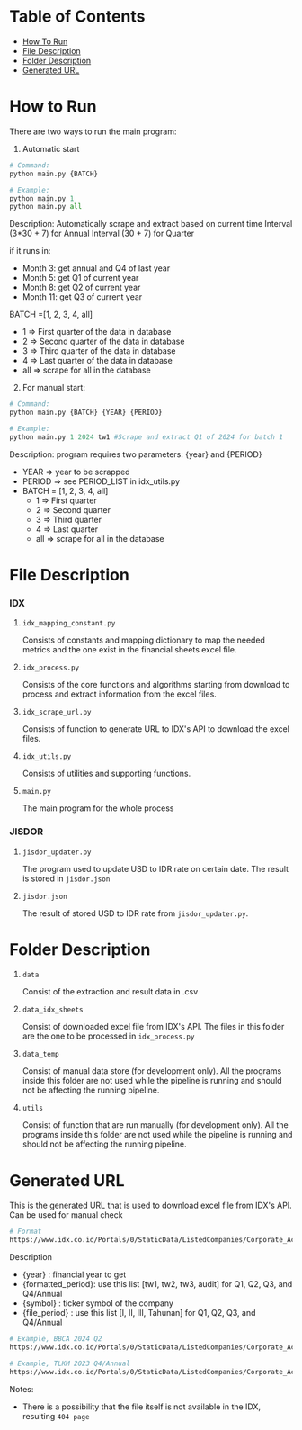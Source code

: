 # Table of Contents
- [How To Run](#how-to-run)
- [File Description](#file-description)
- [Folder Description](#folder-description)
- [Generated URL](#generated-url)

# How to Run
There are two ways to run the main program:
1. Automatic start
```py
# Command: 
python main.py {BATCH}

# Example:
python main.py 1
python main.py all
```

Description:
Automatically scrape and extract based on current time
Interval (3*30 + 7) for Annual
Interval (30 + 7) for Quarter

if it runs in:
  - Month 3: get annual and Q4 of last year
  - Month 5: get Q1 of current year
  - Month 8: get Q2 of current year
  - Month 11: get Q3 of current year

BATCH =[1, 2, 3, 4, all]
  - 1 => First quarter of the data in database
  - 2 => Second quarter of the data in database
  - 3 => Third quarter of the data in database
  - 4 => Last quarter of the data in database
  - all => scrape for all in the database

2. For manual start:

```py
# Command: 
python main.py {BATCH} {YEAR} {PERIOD}

# Example:
python main.py 1 2024 tw1 #Scrape and extract Q1 of 2024 for batch 1
```

Description:
program requires two parameters: {year} and {PERIOD}

- YEAR => year to be scrapped
- PERIOD => see PERIOD_LIST in idx_utils.py
- BATCH = [1, 2, 3, 4, all]
  - 1 => First quarter
  - 2 => Second quarter
  - 3 => Third quarter
  - 4 => Last quarter
  - all => scrape for all in the database

# File Description
### IDX
1. `idx_mapping_constant.py`

    Consists of constants and mapping dictionary to map the needed metrics and the one exist in the financial sheets excel file.

2. `idx_process.py`

    Consists of the core functions and algorithms starting from download to process and extract information from the excel files.

3. `idx_scrape_url.py`

    Consists of function to generate URL to IDX's API to download the excel files.

4. `idx_utils.py`

    Consists of utilities and supporting functions.

5. `main.py`

    The main program for the whole process

### JISDOR
1. `jisdor_updater.py`

    The program used to update USD to IDR rate on certain date. The result is stored in `jisdor.json`

2. `jisdor.json`

    The result of stored USD to IDR rate from `jisdor_updater.py`.

# Folder Description

1. `data`
    
    Consist of the extraction and result data in .csv

2. `data_idx_sheets`

    Consist of downloaded excel file from IDX's API. The files in this folder are the one to be processed in `idx_process.py`

3. `data_temp`

    Consist of manual data store (for development only). All the programs inside this folder are not used while the pipeline is running and should not be affecting the running pipeline.

4. `utils`

    Consist of function that are run manually (for development only). All the programs inside this folder are not used while the pipeline is running and should not be affecting the running pipeline.


# Generated URL
This is the generated URL that is used to download excel file from IDX's API. Can be used for manual check

```sh
# Format
https://www.idx.co.id/Portals/0/StaticData/ListedCompanies/Corporate_Actions/New_Info_JSX/Jenis_Informasi/01_Laporan_Keuangan/02_Soft_Copy_Laporan_Keuangan//Laporan Keuangan Tahun {year}/{formatted_period}/{symbol}/FinancialStatement-{year}-{file_period}-{symbol}.xlsx
```

Description
- {year} : financial year to get
- {formatted_period}: use this list [tw1, tw2, tw3, audit] for Q1, Q2, Q3, and Q4/Annual
- {symbol} : ticker symbol of the company
- {file_period} : use this list [I, II, III, Tahunan] for Q1, Q2, Q3, and Q4/Annual

```sh
# Example, BBCA 2024 Q2
https://www.idx.co.id/Portals/0/StaticData/ListedCompanies/Corporate_Actions/New_Info_JSX/Jenis_Informasi/01_Laporan_Keuangan/02_Soft_Copy_Laporan_Keuangan//Laporan Keuangan Tahun 2024/tw2/BBCA/FinancialStatement-2024-II-BBCA.xlsx

# Example, TLKM 2023 Q4/Annual
https://www.idx.co.id/Portals/0/StaticData/ListedCompanies/Corporate_Actions/New_Info_JSX/Jenis_Informasi/01_Laporan_Keuangan/02_Soft_Copy_Laporan_Keuangan//Laporan Keuangan Tahun 2023/audit/TLKM/FinancialStatement-2023-Tahunan-TLKM.xlsx
```

Notes: 
- There is a possibility that the file itself is not available in the IDX, resulting `404 page`